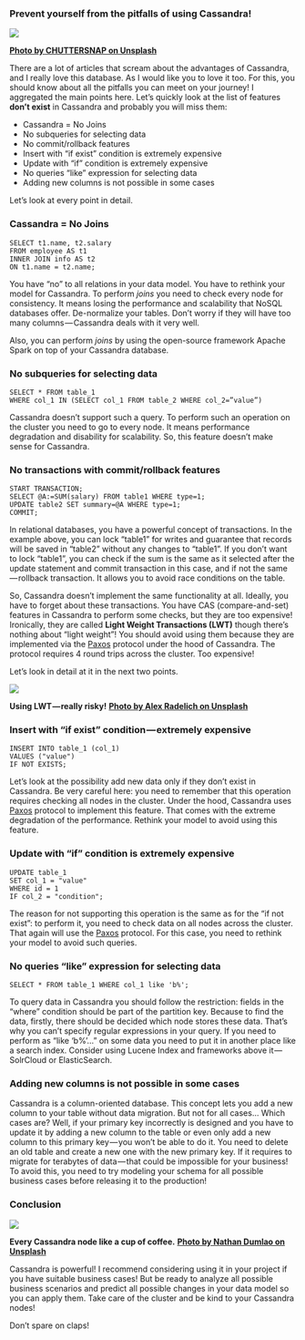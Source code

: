 ### Prevent yourself from the pitfalls of using Cassandra!

![](https://cdn-images-1.medium.com/max/1000/0*CqYqzad6veVCRZCc)

[**Photo by CHUTTERSNAP on Unsplash**](https://unsplash.com/photos/Odc4dcsjUBw "https://unsplash.com/photos/Odc4dcsjUBw")

There are a lot of articles that scream about the advantages of Cassandra, and I really love this database. As I would like you to love it too. For this, you should know about all the pitfalls you can meet on your journey! I aggregated the main points here. Let’s quickly look at the list of features **don’t exist** in Cassandra and probably you will miss them:

-   Cassandra = No Joins
-   No subqueries for selecting data
-   No commit/rollback features
-   Insert with “if exist” condition is extremely expensive
-   Update with “if” condition is extremely expensive
-   No queries “like” expression for selecting data
-   Adding new columns is not possible in some cases

Let’s look at every point in detail.

### Cassandra = No Joins
```
SELECT t1.name, t2.salary  
FROM employee AS t1   
INNER JOIN info AS t2   
ON t1.name = t2.name;
```
You have “no” to all relations in your data model. You have to rethink your model for Cassandra. To perform _joins_ you need to check every node for consistency. It means losing the performance and scalability that NoSQL databases offer. De-normalize your tables. Don’t worry if they will have too many columns — Cassandra deals with it very well.

Also, you can perform _joins_ by using the open-source framework Apache Spark on top of your Cassandra database.

### No subqueries for selecting data
```
SELECT * FROM table_1  
WHERE col_1 IN (SELECT col_1 FROM table_2 WHERE col_2=”value”)
```
Cassandra doesn’t support such a query. To perform such an operation on the cluster you need to go to every node. It means performance degradation and disability for scalability. So, this feature doesn’t make sense for Cassandra.

### No transactions with commit/rollback features
```
START TRANSACTION;  
SELECT @A:=SUM(salary) FROM table1 WHERE type=1;  
UPDATE table2 SET summary=@A WHERE type=1;  
COMMIT;
```
In relational databases, you have a powerful concept of transactions. In the example above, you can lock “table1” for writes and guarantee that records will be saved in “table2” without any changes to “table1”. If you don’t want to lock “table1”, you can check if the sum is the same as it selected after the update statement and commit transaction in this case, and if not the same — rollback transaction. It allows you to avoid race conditions on the table.

So, Cassandra doesn’t implement the same functionality at all. Ideally, you have to forget about these transactions. You have CAS (compare-and-set) features in Cassandra to perform some checks, but they are too expensive! Ironically, they are called **Light Weight Transactions (LWT)** though there’s nothing about “light weight”! You should avoid using them because they are implemented via the [Paxos](https://en.wikipedia.org/wiki/Paxos_%28computer_science%29) protocol under the hood of Cassandra. The protocol requires 4 round trips across the cluster. Too expensive!

Let’s look in detail at it in the next two points.

![](https://cdn-images-1.medium.com/max/1000/0*xqRIEJ_4dnZcPCvc)

**Using LWT — really risky!** [**Photo by Alex Radelich on Unsplash**](https://unsplash.com/photos/2gYsZUmockw "https://unsplash.com/photos/2gYsZUmockw")

### Insert with “if exist” condition — extremely expensive
```
INSERT INTO table_1 (col_1)  
VALUES ("value")  
IF NOT EXISTS;
```
Let’s look at the possibility add new data only if they don’t exist in Cassandra. Be very careful here: you need to remember that this operation requires checking all nodes in the cluster. Under the hood, Cassandra uses [Paxos](https://en.wikipedia.org/wiki/Paxos_%28computer_science%29) protocol to implement this feature. That comes with the extreme degradation of the performance. Rethink your model to avoid using this feature.

### Update with “if” condition is extremely expensive
```
UPDATE table_1   
SET col_1 = "value"  
WHERE id = 1   
IF col_2 = "condition";
```
The reason for not supporting this operation is the same as for the “if not exist”: to perform it, you need to check data on all nodes across the cluster. That again will use the [Paxos](https://en.wikipedia.org/wiki/Paxos_%28computer_science%29) protocol. For this case, you need to rethink your model to avoid such queries.

### No queries “like” expression for selecting data
```
SELECT * FROM table_1 WHERE col_1 like 'b%';
```
To query data in Cassandra you should follow the restriction: fields in the “where” condition should be part of the partition key. Because to find the data, firstly, there should be decided which node stores these data. That’s why you can’t specify regular expressions in your query. If you need to perform as “like ‘b%’…” on some data you need to put it in another place like a search index. Consider using Lucene Index and frameworks above it — SolrCloud or ElasticSearch.

### Adding new columns is not possible in some cases

Cassandra is a column-oriented database. This concept lets you add a new column to your table without data migration. But not for all cases… Which cases are? Well, if your primary key incorrectly is designed and you have to update it by adding a new column to the table or even only add a new column to this primary key — you won’t be able to do it. You need to delete an old table and create a new one with the new primary key. If it requires to migrate for terabytes of data — that could be impossible for your business! To avoid this, you need to try modeling your schema for all possible business cases before releasing it to the production!

### Conclusion

![](https://cdn-images-1.medium.com/max/1000/0*ZIfMOGuhYUunYTkc)

**Every Cassandra node like a cup of coffee.** [**Photo by Nathan Dumlao on Unsplash**](https://unsplash.com/photos/oMwEHgCrHJA "https://unsplash.com/photos/oMwEHgCrHJA")

Cassandra is powerful! I recommend considering using it in your project if you have suitable business cases! But be ready to analyze all possible business scenarios and predict all possible changes in your data model so you can apply them. Take care of the cluster and be kind to your Cassandra nodes!

Don’t spare on claps!